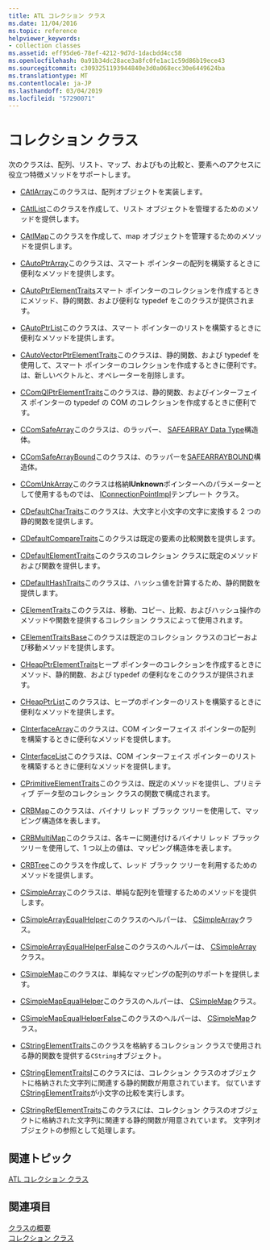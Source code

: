 ```yaml
---
title: ATL コレクション クラス
ms.date: 11/04/2016
ms.topic: reference
helpviewer_keywords:
- collection classes
ms.assetid: eff95de6-78ef-4212-9d7d-1dacbdd4cc58
ms.openlocfilehash: 0a91b34dc28ace3a8fc0fe1ac1c59d86b19ece43
ms.sourcegitcommit: c3093251193944840e3d0a068ecc30e6449624ba
ms.translationtype: MT
ms.contentlocale: ja-JP
ms.lasthandoff: 03/04/2019
ms.locfileid: "57290071"
---
```

# <a name="collection-classes"></a>コレクション クラス

次のクラスは、配列、リスト、マップ、およびもの比較と、要素へのアクセスに役立つ特徴メソッドをサポートします。

- [CAtlArray](../atl/reference/catlarray-class.md)このクラスは、配列オブジェクトを実装します。

- [CAtlList](../atl/reference/catllist-class.md)このクラスを作成して、リスト オブジェクトを管理するためのメソッドを提供します。

- [CAtlMap](../atl/reference/catlmap-class.md)このクラスを作成して、map オブジェクトを管理するためのメソッドを提供します。

- [CAutoPtrArray](../atl/reference/cautoptrarray-class.md)このクラスは、スマート ポインターの配列を構築するときに便利なメソッドを提供します。

- [CAutoPtrElementTraits](../atl/reference/cautoptrelementtraits-class.md)スマート ポインターのコレクションを作成するときにメソッド、静的関数、および便利な typedef をこのクラスが提供されます。

- [CAutoPtrList](../atl/reference/cautoptrlist-class.md)このクラスは、スマート ポインターのリストを構築するときに便利なメソッドを提供します。

- [CAutoVectorPtrElementTraits](../atl/reference/cautovectorptrelementtraits-class.md)このクラスは、静的関数、および typedef を使用して、スマート ポインターのコレクションを作成するときに便利です。 は、新しいベクトルと、オペレーターを削除します。

- [CComQIPtrElementTraits](../atl/reference/ccomqiptrelementtraits-class.md)このクラスは、静的関数、およびインターフェイス ポインターの typedef の COM のコレクションを作成するときに便利です。

- [CComSafeArray](../atl/reference/ccomsafearray-class.md)このクラスは、のラッパー、 [SAFEARRAY Data Type](/windows/desktop/api/oaidl/ns-oaidl-tagsafearray)構造体。

- [CComSafeArrayBound](../atl/reference/ccomsafearraybound-class.md)このクラスは、のラッパーを[SAFEARRAYBOUND](/windows/desktop/api/oaidl/ns-oaidl-tagsafearraybound)構造体。

- [CComUnkArray](../atl/reference/ccomunkarray-class.md)このクラスは格納**IUnknown**ポインターへのパラメーターとして使用するものでは、 [IConnectionPointImpl](../atl/reference/iconnectionpointimpl-class.md)テンプレート クラス。

- [CDefaultCharTraits](../atl/reference/cdefaultchartraits-class.md)このクラスは、大文字と小文字の文字に変換する 2 つの静的関数を提供します。

- [CDefaultCompareTraits](../atl/reference/cdefaultcomparetraits-class.md)このクラスは既定の要素の比較関数を提供します。

- [CDefaultElementTraits](../atl/reference/cdefaultelementtraits-class.md)このクラスのコレクション クラスに既定のメソッドおよび関数を提供します。

- [CDefaultHashTraits](../atl/reference/cdefaulthashtraits-class.md)このクラスは、ハッシュ値を計算するため、静的関数を提供します。

- [CElementTraits](../atl/reference/celementtraits-class.md)このクラスは、移動、コピー、比較、およびハッシュ操作のメソッドや関数を提供するコレクション クラスによって使用されます。

- [CElementTraitsBase](../atl/reference/celementtraitsbase-class.md)このクラスは既定のコレクション クラスのコピーおよび移動メソッドを提供します。

- [CHeapPtrElementTraits](../atl/reference/cheapptrelementtraits-class.md)ヒープ ポインターのコレクションを作成するときにメソッド、静的関数、および typedef の便利なをこのクラスが提供されます。

- [CHeapPtrList](../atl/reference/cheapptrlist-class.md)このクラスは、ヒープのポインターのリストを構築するときに便利なメソッドを提供します。

- [CInterfaceArray](../atl/reference/cinterfacearray-class.md)このクラスは、COM インターフェイス ポインターの配列を構築するときに便利なメソッドを提供します。

- [CInterfaceList](../atl/reference/cinterfacelist-class.md)このクラスは、COM インターフェイス ポインターのリストを構築するときに便利なメソッドを提供します。

- [CPrimitiveElementTraits](../atl/reference/cprimitiveelementtraits-class.md)このクラスは、既定のメソッドを提供し、プリミティブ データ型のコレクション クラスの関数で構成されます。

- [CRBMap](../atl/reference/crbmap-class.md)このクラスは、バイナリ レッド ブラック ツリーを使用して、マッピング構造体を表します。

- [CRBMultiMap](../atl/reference/crbmultimap-class.md)このクラスは、各キーに関連付けるバイナリ レッド ブラック ツリーを使用して、1 つ以上の値は、マッピング構造体を表します。

- [CRBTree](../atl/reference/crbtree-class.md)このクラスを作成して、レッド ブラック ツリーを利用するためのメソッドを提供します。

- [CSimpleArray](../atl/reference/csimplearray-class.md)このクラスは、単純な配列を管理するためのメソッドを提供します。

- [CSimpleArrayEqualHelper](../atl/reference/csimplearrayequalhelper-class.md)このクラスのヘルパーは、 [CSimpleArray](../atl/reference/csimplearray-class.md)クラス。

- [CSimpleArrayEqualHelperFalse](../atl/reference/csimplearrayequalhelperfalse-class.md)このクラスのヘルパーは、 [CSimpleArray](../atl/reference/csimplearray-class.md)クラス。

- [CSimpleMap](../atl/reference/csimplemap-class.md)このクラスは、単純なマッピングの配列のサポートを提供します。

- [CSimpleMapEqualHelper](../atl/reference/csimplemapequalhelper-class.md)このクラスのヘルパーは、 [CSimpleMap](../atl/reference/csimplemap-class.md)クラス。

- [CSimpleMapEqualHelperFalse](../atl/reference/csimplemapequalhelperfalse-class.md)このクラスのヘルパーは、 [CSimpleMap](../atl/reference/csimplemap-class.md)クラス。

- [CStringElementTraits](../atl/reference/cstringelementtraits-class.md)このクラスを格納するコレクション クラスで使用される静的関数を提供する`CString`オブジェクト。

- [CStringElementTraitsI](../atl/reference/cstringelementtraitsi-class.md)このクラスには、コレクション クラスのオブジェクトに格納された文字列に関連する静的関数が用意されています。 似ています[CStringElementTraits](../atl/reference/cstringelementtraits-class.md)が小文字の比較を実行します。

- [CStringRefElementTraits](../atl/reference/cstringrefelementtraits-class.md)このクラスには、コレクション クラスのオブジェクトに格納された文字列に関連する静的関数が用意されています。 文字列オブジェクトの参照として処理します。

## <a name="related-articles"></a>関連トピック

[ATL コレクション クラス](../atl/atl-collection-classes.md)

## <a name="see-also"></a>関連項目

[クラスの概要](../atl/atl-class-overview.md)<br/>
[コレクション クラス](../atl/atl-collection-classes.md)
